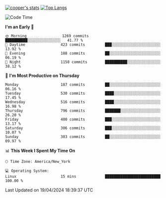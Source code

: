 [![cooper's stats](https://github-readme-stats-l2ak-km2n59e3j-coopjzs-projects.vercel.app/api?username=coopjz&count_private=true)](https://github.com/coopjz/github-readme-stats)
[![Top Langs](https://github-readme-stats-l2ak-km2n59e3j-coopjzs-projects.vercel.app/api/top-langs/?username=coopjz&count_private=true&langs_count=8&layout=compact&&hide=C)](https://github.com/coopjz/github-readme-stats)
<!--START_SECTION:waka-->
![Code Time](http://img.shields.io/badge/Code%20Time-27%20hrs%201%20min-blue)

**I'm an Early 🐤** 

```text
🌞 Morning                1269 commits        ██████████░░░░░░░░░░░░░░░   41.77 % 
🌆 Daytime                423 commits         ███░░░░░░░░░░░░░░░░░░░░░░   13.92 % 
🌃 Evening                188 commits         ██░░░░░░░░░░░░░░░░░░░░░░░   06.19 % 
🌙 Night                  1158 commits        ██████████░░░░░░░░░░░░░░░   38.12 % 
```
📅 **I'm Most Productive on Thursday** 

```text
Monday                   187 commits         ██░░░░░░░░░░░░░░░░░░░░░░░   06.16 % 
Tuesday                  530 commits         ████░░░░░░░░░░░░░░░░░░░░░   17.45 % 
Wednesday                516 commits         ████░░░░░░░░░░░░░░░░░░░░░   16.98 % 
Thursday                 796 commits         ███████░░░░░░░░░░░░░░░░░░   26.20 % 
Friday                   400 commits         ███░░░░░░░░░░░░░░░░░░░░░░   13.17 % 
Saturday                 306 commits         ███░░░░░░░░░░░░░░░░░░░░░░   10.07 % 
Sunday                   303 commits         ██░░░░░░░░░░░░░░░░░░░░░░░   09.97 % 
```


📊 **This Week I Spent My Time On** 

```text
🕑︎ Time Zone: America/New_York

💻 Operating System: 
Linux                    15 mins             █████████████████████████   100.00 % 
```


 Last Updated on 19/04/2024 18:39:37 UTC
<!--END_SECTION:waka-->
